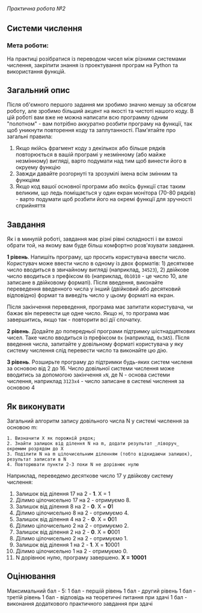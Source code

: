 ###### Практична робота №2
## Системи числення

### Мета роботи:
На практиці розібратися із переводом чисел між різними системами числення, закріпити знання із проектування програм на Python та використання функцій.

## Загальний опис

Після об'ємного першого задання ми зробимо значно меншу за обсягом роботу, але зробимо більший акцент на якості та чистоті нашого коду. В цій роботі вам вже не можна написати всю программу одним "полотном" - вам потрібно аккуратно розбити програму на функції, так щоб уникнути повторення коду та заплутанності. Пам'ятайте про загальні правила:
1. Якщо якійсь фрагмент коду з декількох або більше рядків повторюється в вашій програмі у незмінному (або майже незмінному) вигляді, варто подумати над тим щоб винести його в окруему функцію
2. Завжди давайте розгорнуті та зрозумілі імена всім змінним та функціям
3. Якщо код вашої основної програми або якоїсь функції стає таким великим, що ледь поміщається у один екран монітора (70-80 рядків) - варто подумати щоб розбити його на окремі функції для зручності сприйняття

## Завдання

Як і в минулій роботі, завдання має різні рівні складності і ви взмозі обрати той, на якому вам буде більш комфортно розв'язувати завдання.

**1 рівень**. Напишіть програму, що просить користувача ввести число. Користувач може ввести число в одному із двох форматів: 1) десяткове число вводиться в звичайному вигляді (наприклад, `34523`), 2) двійкове число вводиться з префіксом `0b` (наприклад, `0b1010` - це число 10, але записане в двійковому форматі). Після введення, виконайте переведення введенного числа у інший (двійковий або десятковий відповідно) формат та виведіть число у цьому форматі на екран.

Після закінчення переведення, програма має запитати користувача, чи бажає він перевести ще одне число. Якщо ні, то програма має завершитись, якщо так - повторити всі дії спочатку.

**2 рівень**. Додайте до попередньої програми підтримку шістнадцяткових чисел. Таке число вводиться із префіксом `0x` (наприклад, `0x3A5`). Після введення числа, запитайте у довільному форматі користувача у яку систему числення слід перевести число та виконайте цю дію.

**3 рівень**. Розширьте програму до підтримки будь-яких систем численя за основою від 2 до 16. Число довільної системи числення може вводитись за допомогою закінчення `xN`, де N - основа системи числення, наприклад `3123x4` - число записане в системі числення за основою 4

## Як виконувати

Загальний алгоритм запису довільного числа N у системі числення за основою m:

```
1. Визначити Х як порожній рядок;
2. Знайти залишок від ділення N на m, додати результат _ліворуч_ окремим розрядом до Х
3. Поділити N на m цілочисельним діленням (тобто відкидаючи залишок), результат записати в N
4. Повторювати пункти 2-3 поки N не дорівнює нулю
```

Наприклад, переведемо десяткове число 17 у двійкову систему числення:

1. Залишок від ділення 17 на 2 - **1**. X = 1
2. Ділимо цілочисельно 17 на 2 - отримуємо 8.
3. Залишок від ділення 8 на 2 - **0**. X = **0**1
4. Ділимо цілочисельно 8 на 2 - отримуємо 4.
5. Залишок від ділення 4 на 2 - **0**. X = **0**01
6. Ділимо цілочисельно 2 на 2 - отримуємо 2.
7. Залишок від ділення 2 на 2 - **0**. X = **0**001
8. Ділимо цілочисельно 2 на 2 - отримуємо 1.
9. Залишок від ділення 1 на 2 - **1**. X = **1**0001
10. Ділимо цілочисельно 1 на 2 - отримуємо 0.
11. N дорівнює нулю, програму завершено. **X = 10001**

## Оцінювання

Максимальний бал - 5:
1 бал - першій рівень
1 бал - другий рівень
1 бал - третій рівень
1 бал - відповідь на теоретичні питання при здачі
1 бал - виконання додаткового практичного завдання при здачі
